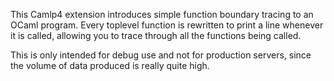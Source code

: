 This Camlp4 extension introduces simple function boundary tracing to an OCaml
program.  Every toplevel function is rewritten to print a line whenever it is
called, allowing you to trace through all the functions being called.

This is only intended for debug use and not for production servers, since the
volume of data produced is really quite high.
